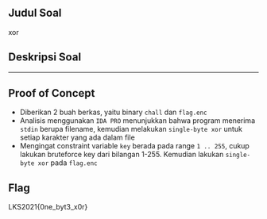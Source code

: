 ## Judul Soal
xor

## Deskripsi Soal

---
## Proof of Concept
- Diberikan 2 buah berkas, yaitu binary `chall` dan `flag.enc`
- Analisis menggunakan `IDA PRO` menunjukkan bahwa program menerima `stdin` berupa filename, kemudian melakukan `single-byte xor` untuk setiap karakter yang ada dalam file 
- Mengingat constraint variable `key` berada pada range `1 .. 255`, cukup lakukan bruteforce key dari bilangan 1-255. Kemudian lakukan `single-byte xor` pada `flag.enc`

## Flag

LKS2021{0ne_byt3_x0r}
